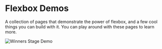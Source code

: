 # Flexbox Demos

A collection of pages that demonstrate the power of flexbox, and a few cool things you can build with it. You can play around with these pages to learn more.

![Winners Stage Demo]("Flexbox_Demo.png")
